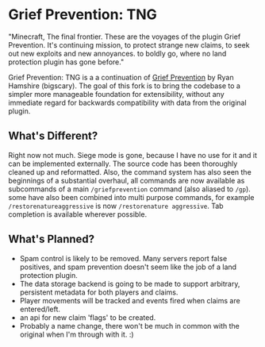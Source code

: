 Grief Prevention: TNG
=====================

"Minecraft, The final frontier.
These are the  voyages of the plugin Grief Prevention.
It's continuing mission, to protect strange new claims,
to seek out new exploits and new annoyances.
to boldly go, where no land protection plugin has gone before."

Grief Prevention: TNG is a a continuation of [Grief Prevention](https://github.com/ryanhamshire/GriefPrevention) by Ryan
Hamshire (bigscary).  The goal of this fork is to bring the codebase to a simpler more manageable foundation for
extensibility, without any immediate regard for backwards compatibility with data from the original plugin.


What's Different?
-----------------

Right now not much. Siege mode is gone, because I have no use for it and it can be implemented externally.
The source code has been thoroughly cleaned up and reformatted. Also, the command system has also seen the
beginnings of a substantial overhaul, all commands are now available as subcommands of a main `/griefprevention`
command (also aliased to `/gp`).  some have also been combined into multi purpose commands, for example
`/restorenatureaggressive` is now `/restorenature aggressive`.  Tab completion is available wherever possible.


What's Planned?
---------------

 - Spam control is likely to be removed.  Many servers report false positives, and spam prevention doesn't seem like
   the job of a land protection plugin.
 - The data storage backend is going to be made to support arbitrary, persistent metadata for both players and claims.
 - Player movements will be tracked and events fired when claims are entered/left.
 - an api for new claim 'flags' to be created.
 - Probably a name change, there won't be much in common with the original when I'm through with it. :)





